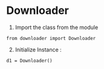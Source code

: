 # Downloader

1. Import the class from the module
```
from downloader import Downloader
```                    

2. Initialize Instance :

```
d1 = Downloader()
```
